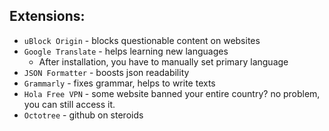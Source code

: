 ## Extensions:
* `uBlock Origin` - blocks questionable content on websites
* `Google Translate` - helps learning new languages
    * After installation, you have to manually set primary language
* `JSON Formatter` - boosts json readability
* `Grammarly` - fixes grammar, helps to write texts
* `Hola Free VPN` - some website banned your entire country? no problem, you can still access it.
* `Octotree` - github on steroids
